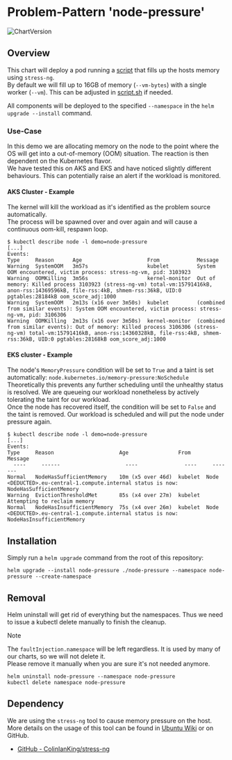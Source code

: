 # Problem-Pattern 'node-pressure'
![ChartVersion](https://img.shields.io/badge/ChartVersion-1.2.0-informational?style=flat)

## Overview
This chart will deploy a pod running a [script](files/script.sh) that fills up the hosts memory using `stress-ng`.\
By default we will fill up to 16GB of memory (`--vm-bytes`) with a single worker (`--vm`). This can be adjusted in [script.sh](files/script.sh) if needed. 

All components will be deployed to the specified `--namespace` in the `helm upgrade --install` command.

### Use-Case
In this demo we are allocating memory on the node to the point where the OS will get into a out-of-memory (OOM) situation. The reaction is then dependent on the Kubernetes flavor.\
We have tested this on AKS and EKS and have noticed slightly different behaviours. This can potentially raise an alert if the workload is monitored.
#### AKS Cluster - Example
The kernel will kill the workload as it's identified as the problem source automatically.\
The process will be spawned over and over again and will cause a continuous oom-kill, respawn loop. 

```shell
$ kubectl describe node -l demo=node-pressure
[...]
Events:
Type     Reason      Age                     From            Message
Warning  SystemOOM   3m57s                   kubelet         System OOM encountered, victim process: stress-ng-vm, pid: 3103923
Warning  OOMKilling  3m56s                   kernel-monitor  Out of memory: Killed process 3103923 (stress-ng-vm) total-vm:15791416kB, anon-rss:14369596kB, file-rss:4kB, shmem-rss:36kB, UID:0 pgtables:28184kB oom_score_adj:1000
Warning  SystemOOM   2m13s (x16 over 3m50s)  kubelet         (combined from similar events): System OOM encountered, victim process: stress-ng-vm, pid: 3106306
Warning  OOMKilling  2m13s (x16 over 3m50s)  kernel-monitor  (combined from similar events): Out of memory: Killed process 3106306 (stress-ng-vm) total-vm:15791416kB, anon-rss:14360328kB, file-rss:4kB, shmem-rss:36kB, UID:0 pgtables:28168kB oom_score_adj:1000
```
#### EKS cluster - Example
The node's `MemoryPressure` condition will be set to `True` and a taint is set automatically: `node.kubernetes.io/memory-pressure:NoSchedule`\
Theoretically this prevents any further scheduling until the unhealthy status is resolved. We are queueing our workload nonetheless by actively tolerating the taint for our workload.\
Once the node has recovered itself, the condition will be set to `False` and the taint is removed. Our workload is scheduled and will put the node under pressure again.
```shell
$ kubectl describe node -l demo=node-pressure
[...]
Events:
Type     Reason                     Age                From     Message
  ----     ------                     ----               ----     -------
Normal   NodeHasSufficientMemory    10m (x5 over 46d)  kubelet  Node <DEDUCTED>.eu-central-1.compute.internal status is now: NodeHasSufficientMemory
Warning  EvictionThresholdMet       85s (x4 over 27m)  kubelet  Attempting to reclaim memory
Normal   NodeHasInsufficientMemory  75s (x4 over 26m)  kubelet  Node <DEDUCTED>.eu-central-1.compute.internal status is now: NodeHasInsufficientMemory
```

## Installation
Simply run a `helm upgrade` command from the root of this repository:
```shell
helm upgrade --install node-pressure ./node-pressure --namespace node-pressure --create-namespace
```

## Removal
Helm uninstall will get rid of everything but the namespaces. Thus we need to issue a kubectl delete manually to finish the cleanup.
> [!NOTE]  
> The `faultInjection.namespace` will be left regardless. It is used by many of our charts, so we will not delete it.\
> Please remove it manually when you are sure it's not needed anymore. 
```shell
helm uninstall node-pressure --namespace node-pressure
kubectl delete namespace node-pressure
```

## Dependency
We are using the `stress-ng` tool to cause memory pressure on the host. More details on the usage of this tool can be found in [Ubuntu Wiki](https://wiki.ubuntu.com/Kernel/Reference/stress-ng) or on GitHub.

- [GitHub - ColinIanKing/stress-ng](https://github.com/ColinIanKing/stress-ng)